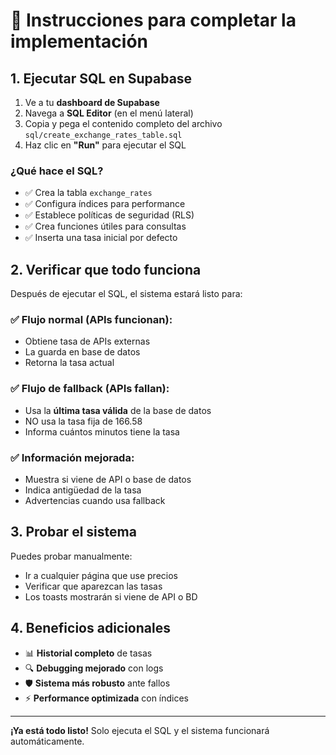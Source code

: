# 🚀 Instrucciones para completar la implementación

## 1. Ejecutar SQL en Supabase

1. Ve a tu **dashboard de Supabase**
2. Navega a **SQL Editor** (en el menú lateral)
3. Copia y pega el contenido completo del archivo `sql/create_exchange_rates_table.sql`
4. Haz clic en **"Run"** para ejecutar el SQL

### ¿Qué hace el SQL?
- ✅ Crea la tabla `exchange_rates`
- ✅ Configura índices para performance
- ✅ Establece políticas de seguridad (RLS)
- ✅ Crea funciones útiles para consultas
- ✅ Inserta una tasa inicial por defecto

## 2. Verificar que todo funciona

Después de ejecutar el SQL, el sistema estará listo para:

### ✅ **Flujo normal (APIs funcionan):**
- Obtiene tasa de APIs externas
- La guarda en base de datos
- Retorna la tasa actual

### ✅ **Flujo de fallback (APIs fallan):**
- Usa la **última tasa válida** de la base de datos
- NO usa la tasa fija de 166.58
- Informa cuántos minutos tiene la tasa

### ✅ **Información mejorada:**
- Muestra si viene de API o base de datos
- Indica antigüedad de la tasa
- Advertencias cuando usa fallback

## 3. Probar el sistema

Puedes probar manualmente:
- Ir a cualquier página que use precios
- Verificar que aparezcan las tasas
- Los toasts mostrarán si viene de API o BD

## 4. Beneficios adicionales

- 📊 **Historial completo** de tasas
- 🔍 **Debugging mejorado** con logs
- 🛡️ **Sistema más robusto** ante fallos
- ⚡ **Performance optimizada** con índices

---

**¡Ya está todo listo!** Solo ejecuta el SQL y el sistema funcionará automáticamente.
